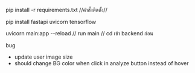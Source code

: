 pip install -r requirements.txt   //คำสั่งติดตั้ง//

pip install fastapi uvicorn tensorflow

uvicorn main:app --reload // run main // cd เข้า backend ก่อน


bug
 - update user image size
 - should change BG color when click in analyze button instead of hover